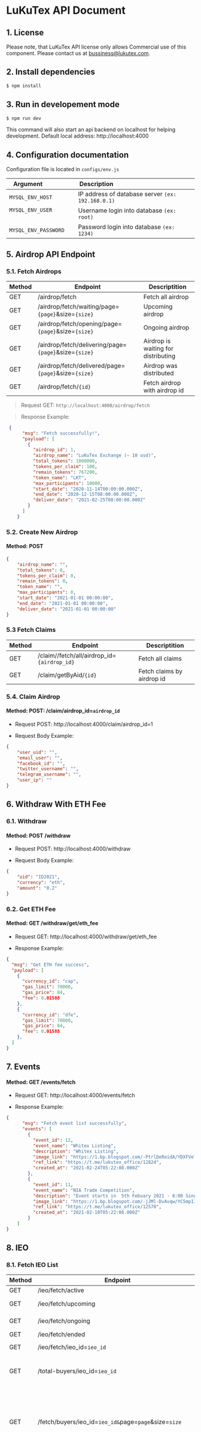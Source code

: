 # LuKuTex API Document


## 1. License

Please note, that LuKuTex API license only allows Commercial use of this component. Please contact us at bussiness@lukutex.com.

## 2. Install dependencies

```bash
$ npm install
```

## 3. Run in developement mode

```bash
$ npm run dev
```
This command will also start an api backend on localhost for helping development.
Default local address: http://localhost:4000

## 4. Configuration documentation

Configuration file is located in  `configs/env.js`


| Argument                 | Description                                                  |
| --------------------- | ------------------------------------------------------------ |
| `MYSQL_ENV_HOST`    | IP address of database server `(ex: 192.168.0.1)` |
| `MYSQL_ENV_USER`                | Username login into database `(ex: root)`  |
| `MYSQL_ENV_PASSWORD`     | Password login into database `(ex: 1234)`

## 5. Airdrop API Endpoint
### 5.1. Fetch Airdrops
| Method  | Endpoint   | Descriptition   |
| ------------ | ------------ | ------------ |
| GET |  /airdrop/fetch | Fetch all airdrop  | 
| GET  |  /airdrop/fetch/waiting/page=`{page}`&size=`{size}` | Upcoming airdrop  |
| GET |  /airdrop/fetch/opening/page=`{page}`&size=`{size}` | Ongoing airdrop  |
| GET  |  /airdrop/fetch/delivering/page=`{page}`&size=`{size}` | Airdrop is waiting for distributing  |
| GET |  /airdrop/fetch/delivered/page=`{page}`&size=`{size}` | Airdrop was distributed  |
| GET  |  /airdrop/fetch/`{id}` |     Fetch airdrop with airdrop id|

> Request GET: `http://localhost:4000/airdrop/fetch`

> Response Example:
```json
 {
      "msg": "Fetch successfully!",
      "payload": [
        {
          "airdrop_id": 1,
          "airdrop_name": "LuKuTex Exchange (~ 10 usd)",
          "total_tokens": 1000000,
          "tokens_per_claim": 100,
          "remain_tokens": 767200,
          "token_name": "LKT",
          "max_participants": 10000,
          "start_date": "2020-11-14T00:00:00.000Z",
          "end_date": "2020-12-15T08:00:00.000Z",
          "deliver_date": "2021-02-25T08:00:00.000Z"
        }
      ]
    }
```

### 5.2. Create New Airdrop
#### Method: POST
```json
{
	"airdrop_name": "",
	"total_tokens": 0,
	"tokens_per_claim": 0,
	"remain_tokens": 0,
	"token_name": "",
	"max_participants": 0,
	"start_date": "2021-01-01 00:00:00",
	"end_date": "2021-01-01 00:00:00",
	"deliver_date": "2021-01-01 00:00:00"
}
```

### 5.3 Fetch Claims
| Method  | Endpoint   | Descriptition   |
| ------------ | ------------ | ------------ |
| GET |  /claim//fetch/all/airdrop_id=`{airdrop_id}` | Fetch all claims  | 
| GET  |  /claim/getByAid/`{id}` |     Fetch claims by airdrop id|

### 5.4.  Claim Airdrop
#### Method: POST: /claim/airdrop_id=`airdrop_id`
* Request POST: http://localhost:4000/claim/airdrop_id=1

* Request Body Example:
```json
{
	"user_uid": "",
	"email_user": "",
	"facebook_id": "",
	"twitter_username": "",
	"telegram_username": "",
	"user_ip": ""
}
```

## 6. Withdraw With ETH Fee
### 6.1. Withdraw
#### Method: POST /withdraw
* Request POST: http://localhost:4000/withdraw

* Request Body Example:
```json
{
	"uid": "ID2021",
	"currency": "eth",
	"amount": "0.2"
}
```

### 6.2. Get ETH Fee
#### Method: GET /withdraw/get/eth_fee
* Request GET: http://localhost:4000/withdraw/get/eth_fee

* Response Example:
```json
{
  "msg": "Get ETH fee success",
  "payload": [
    {
      "currency_id": "cap",
      "gas_limit": 70000,
      "gas_price": 84,
      "fee": 0.01588
    },
    {
      "currency_id": "dfe",
      "gas_limit": 70000,
      "gas_price": 84,
      "fee": 0.01588
    },
  ]
}
```
## 7. Events
#### Method: GET /events/fetch
* Request GET: http://localhost:4000/events/fetch

* Response Example:
```json
{
	  "msg": "Fetch event list successfully",
	  "events": [
		{
		  "event_id": 12,
		  "event_name": "Whitex Listing",
		  "description": "Whitex Listing",
		  "image_link": "https://1.bp.blogspot.com/-PtrlDeReidA/YDXFVelN9EI/AAAAAAAAAR8/VU_FUtTrtW8-YsStxPAsroxKfAR8OClQACLcBGAsYHQ/s320/Whitex%2Blisting.png",
		  "ref_link": "https://t.me/lukutex_office/12824",
		  "created_at": "2021-02-24T05:22:08.000Z"
		},
		{
		  "event_id": 11,
		  "event_name": "NIA Trade Competition",
		  "description": "Event starts in  5th Febuary 2021 - 8:00 Singapore Time",
		  "image_link": "https://1.bp.blogspot.com/-jJMl-DvAvqw/YC5mpIJ1c7I/AAAAAAAAAQY/TS5wYhOXW1YmsmXDJ7W-wIe-8o84l6BZwCLcBGAsYHQ/s320/photo_2021-02-18_20-06-41.jpg",
		  "ref_link": "https://t.me/lukutex_office/12570",
		  "created_at": "2021-02-10T05:22:08.000Z"
		}
	]
}
```

## 8. IEO
### 8.1. Fetch IEO List
| Method  | Endpoint   | Descriptition   |
| ------------ | ------------ | ------------ |
| GET  |  /ieo/fetch/active | Active IEOs  |
| GET  |  /ieo/fetch/upcoming | Upcoming IEOs  |
| GET  |  /ieo/fetch/ongoing | Ongoing IEOs  |
| GET  |  /ieo/fetch/ended | Ended IEOs  |
| GET  |  /ieo/fetch/ieo_id=`ieo_id` | Fetch IEO by `ieo id`  |
| GET  |  /total-buyers/ieo_id=`ieo_id` | Fetch number of users buyed ieo by `ieo id`  |
| GET  |  /fetch/buyers/ieo_id=`ieo_id&`page=`page`&size=`size` | Fetch user_lists buyed ieo by `ieo id` and (`page`: page number of table, `size`: number of row table) |
| GET  |  /fetch/buy/uid=:uid/ieo_id=`ieo_id&`page=`page`&size=`size` | Fetch ieo list of user buyed by `uid`, `ieo id` and (`page`: page number of table, `size`: number of row table) |

## Licensing

This code is open for helping private modification and performing customer demonstration, you can use it for raising capital.
You cannot use it for a live platform without getting a commercial license from us.

Contact us if you'd like to purchase a commercial license.

## Partners

If you would like to fork, we would be happy to setup a partnership program and sell your work provided a revenue sharing.

Made with love from LuKuTex.
